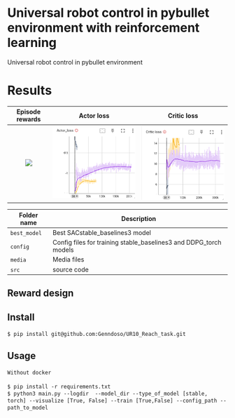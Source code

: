 # Universal robot control in pybullet environment with reinforcement learning
Universal robot control in pybullet environment

# Results 

Episode rewards             |  Actor loss              | Critic loss
:-------------------------:|:-------------------------: | :-------------------------:
![](https://...Dark.png)  |  ![](https://github.com/Genndoso/UR10_Reach_task/blob/main/media/Actor_loss.png) | ![](https://github.com/Genndoso/UR10_Reach_task/blob/main/media/Critic_loss.png)

|Folder name       |                     Description                                    |
|------------------|--------------------------------------------------------------------|
|`best_model`   |  Best SACstable_baselines3 model                                         |
|`config`            | Config files for training stable_baselines3 and DDPG_torch models                               |
|`media`          | Media files                |
|`src`          |  source code             |

## Reward design


## Install
```
$ pip install git@github.com:Genndoso/UR10_Reach_task.git 

```

## Usage
```
Without docker

$ pip install -r requirements.txt
$ python3 main.py --logdir  --model_dir --type_of_model [stable, torch] --visualize [True, False] --train [True,False] --config_path --path_to_model
